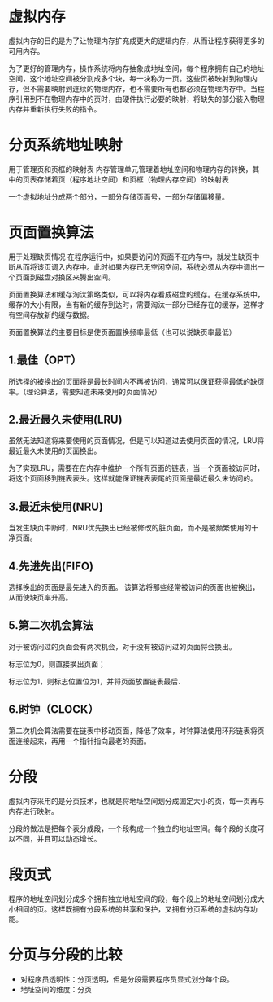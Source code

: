 # 虚拟内存
虚拟内存的目的是为了让物理内存扩充成更大的逻辑内存，从而让程序获得更多的可用内存。

为了更好的管理内存，操作系统将内存抽象成地址空间，每个程序拥有自己的地址空间，这个地址空间被分割成多个块，每一块称为一页。这些页被映射到物理内存，但不需要映射到连续的物理内存，也不需要所有也都必须在物理内存中。当程序引用到不在物理内存中的页时，由硬件执行必要的映射，将缺失的部分装入物理内存并重新执行失败的指令。

# 分页系统地址映射
用于管理页和页框的映射表
内存管理单元管理着地址空间和物理内存的转换，其中的页表存储着页（程序地址空间）和页框（物理内存空间）的映射表

一个虚拟地址分成两个部分，一部分存储页面号，一部分存储偏移量。

# 页面置换算法
用于处理缺页情况
在程序运行中，如果要访问的页面不在内存中，就发生缺页中断从而将该页调入内存中。此时如果内存已无空闲空间，系统必须从内存中调出一个页面到磁盘对换区来腾出空间。

页面置换算法和缓存淘汰策略类似，可以将内存看成磁盘的缓存。在缓存系统中，缓存的大小有限，当有新的缓存到达时，需要淘汰一部分已经存在的缓存，这样才有空间存放新的缓存数据。

页面置换算法的主要目标是使页面置换频率最低（也可以说缺页率最低）

## 1.最佳（OPT）
所选择的被换出的页面将是最长时间内不再被访问，通常可以保证获得最低的缺页率。（理论算法，需要知道未来使用的页面情况）

## 2.最近最久未使用(LRU)
虽然无法知道将来要使用的页面情况，但是可以知道过去使用页面的情况，LRU将最近最久未使用的页面换出。

为了实现LRU，需要在在内存中维护一个所有页面的链表，当一个页面被访问时，将这个页面移到链表表头。这样就能保证链表表尾的页面是最近最久未访问的。

## 3.最近未使用(NRU)
当发生缺页中断时，NRU优先换出已经被修改的脏页面，而不是被频繁使用的干净页面。

## 4.先进先出(FIFO)
选择换出的页面是最先进入的页面。
该算法将那些经常被访问的页面也被换出，从而使缺页率升高。

## 5.第二次机会算法
对于被访问过的页面会有两次机会，对于没有被访问过的页面将会换出。

标志位为0，则直接换出页面；

标志位为1，则标志位置位为1，并将页面放置链表最后、

## 6.时钟（CLOCK）
第二次机会算法需要在链表中移动页面，降低了效率，时钟算法使用环形链表将页面连接起来，再用一个指针指向最老的页面。

# 分段
虚拟内存采用的是分页技术，也就是将地址空间划分成固定大小的页，每一页再与内存进行映射。

分段的做法是把每个表分成段，一个段构成一个独立的地址空间。每个段的长度可以不同，并且可以动态增长。

# 段页式
程序的地址空间划分成多个拥有独立地址空间的段，每个段上的地址空间划分成大小相同的页。这样既拥有分段系统的共享和保护，又拥有分页系统的虚拟内存功能。

# 分页与分段的比较
- 对程序员透明性：分页透明，但是分段需要程序员显式划分每个段。
- 地址空间的维度：分页
